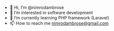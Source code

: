 - 👋 Hi, I’m @nimrodambrose
- 👀 I’m interested in software development
- 🌱 I’m currently learning PHP framework (Laravel)
- 📫 How to reach me nimrodambrose@gmail.com

<!---
nimrodambrose/nimrodambrose is a ✨ special ✨ repository because its `README.md` (this file) appears on your GitHub profile.
You can click the Preview link to take a look at your changes.
--->
